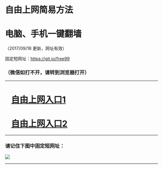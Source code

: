 ﻿# 自由上网简易方法

# 电脑、手机一键翻墙

（2017/09/18 更新，网址有效）

固定短网址：https://git.io/free99

### （微信如打不开，请转到浏览器打开）


***





# &nbsp;&nbsp; <a href="http://ft653225079.fwq-tz1005.info/fwqtz01.html?t=091800122991 " target="_blank">自由上网入口1</a>
# &nbsp;&nbsp; <a href="http://ft1407229587.fwq-tz1006.info/fwqtz02.html?t=091800117764 " target="_blank">自由上网入口2</a>
***

### 请记住下图中固定短网址：

<img src="https://s3-us-west-2.amazonaws.com/fwq-1001/yjfq-20170905okok.png" /> 


***

